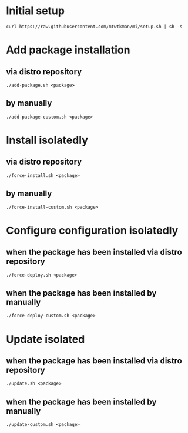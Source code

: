 # Initial setup
`curl https://raw.githubusercontent.com/mtwtkman/mi/setup.sh | sh -s`

# Add package installation

## via distro repository
`./add-package.sh <package>`

## by manually
`./add-package-custom.sh <package>`

# Install isolatedly

## via distro repository
`./force-install.sh <package>`

## by manually
`./force-install-custom.sh <package>`

# Configure configuration isolatedly

## when the package has been installed via distro repository
`./force-deploy.sh <package>`

## when the package has been installed by manually
`./force-deploy-custom.sh <package>`


#  Update isolated

## when the package has been installed via distro repository
`./update.sh <package>`

## when the package has been installed by manually
`./update-custom.sh <package>`
